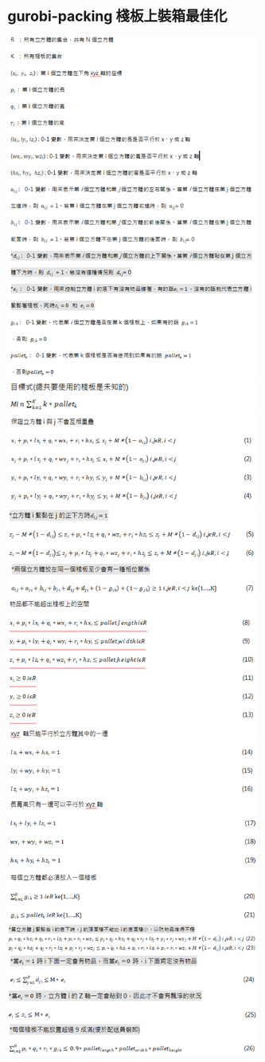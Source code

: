 # gurobi-packing 棧板上裝箱最佳化
![](https://github.com/billju/gurobi-packing/blob/master/math-expression/variable.png)
![](https://github.com/billju/gurobi-packing/blob/master/math-expression/object.png)
![](https://github.com/billju/gurobi-packing/blob/master/math-expression/c1.png)
![](https://github.com/billju/gurobi-packing/blob/master/math-expression/c2.png)
![](https://github.com/billju/gurobi-packing/blob/master/math-expression/c3.png)
![](https://github.com/billju/gurobi-packing/blob/master/math-expression/c4.png)
![](https://github.com/billju/gurobi-packing/blob/master/math-expression/c5.png)
![](https://github.com/billju/gurobi-packing/blob/master/math-expression/c6.png)
![](https://github.com/billju/gurobi-packing/blob/master/math-expression/c7.png)
![](https://github.com/billju/gurobi-packing/blob/master/math-expression/c8.png)
![](https://github.com/billju/gurobi-packing/blob/master/math-expression/c9.png)
![](https://github.com/billju/gurobi-packing/blob/master/math-expression/c10.png)
![](https://github.com/billju/gurobi-packing/blob/master/math-expression/c11.png)
